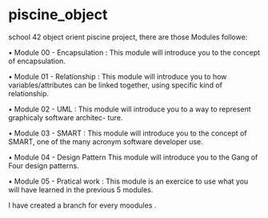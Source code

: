 # piscine_object
school 42 object orient piscine project, there are those Modules followe:

• Module 00 - Encapsulation :
    This module will introduce you to the concept of encapsulation.
    
• Module 01 - Relationship : 
    This module will introduce you to how variables/attributes can be linked together,
    using specific kind of relationship.
    
• Module 02 - UML :
    This module will introduce you to a way to represent graphicaly software architec-
    ture.
    
• Module 03 - SMART :
  This module will introduce you to the concept of SMART, one of the many acronym
  software developer use.
  
• Module 04 - Design Pattern
  This module will introduce you to the Gang of Four design patterns.
  
• Module 05 - Pratical work : 
This module is an exercice to use what you will have learned in the previous 5
modules.

I have created a branch for every moodules .
